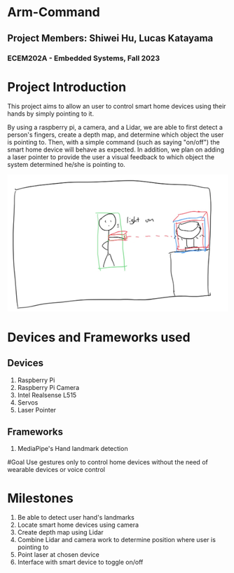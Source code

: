 # Arm-Command
## Project Members: Shiwei Hu, Lucas Katayama
### ECEM202A - Embedded Systems, Fall 2023


# Project Introduction

This project aims to allow an user to control smart home devices using their hands by simply pointing to it.

By using a raspberry pi, a camera, and a Lidar, we are able to first detect a person's fingers, create a depth map, and determine which object the user is pointing to. Then, with a simple command (such as saying "on/off") the smart home device will behave as expected. In addition, we plan on adding a laser pointer to provide the user a visual feedback to which object the system determined he/she is pointing to.

![Screenshot](image1.png)


# Devices and Frameworks used

## Devices
1. Raspberry Pi
2. Raspberry Pi Camera
3. Intel Realsense L515
4. Servos
5. Laser Pointer

## Frameworks
1. MediaPipe's Hand landmark detection

#Goal
Use gestures only to control home devices without the need of wearable devices or voice control

# Milestones
1. Be able to detect user hand's landmarks
2. Locate smart home devices using camera
3. Create depth map using Lidar
4. Combine Lidar and camera work to determine position where user is pointing to
5. Point laser at chosen device
6. Interface with smart device to toggle on/off

